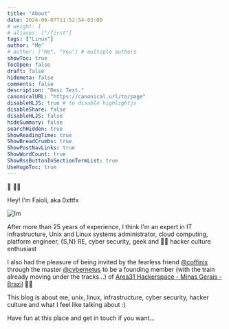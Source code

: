 ```yaml
---
title: "About"
date: 2024-06-07T11:52:54-03:00
# weight: 1
# aliases: ["/first"]
tags: ["Linux"]
author: "Me"
# author: ["Me", "You"] # multiple authors
showToc: true
TocOpen: false
draft: false
hidemeta: false
comments: false
description: "Desc Text."
canonicalURL: "https://canonical.url/to/page"
disableHLJS: true # to disable highlightjs
disableShare: false
disableHLJS: false
hideSummary: false
searchHidden: true
ShowReadingTime: true
ShowBreadCrumbs: true
ShowPostNavLinks: true
ShowWordCount: true
ShowRssButtonInSectionTermList: true
UseHugoToc: true
---
```


🖖 🏴‍☠️

Hey! I'm Faioli, aka 0xttfx 

![Im](/thiago_9.png)

After more than 25 years of experience, I think I'm an expert in IT infrastructure, Unix and Linux systems administrator, cloud computing, platform engineer, {S,N} RE, cyber security, geek and 🏴‍☠️  hacker culture enthusiast


I also had the pleasure of being invited by the fearless friend [@coffinix](https://area31.net.br/wiki/Usu%C3%A1rio:Coffnix) through the master [@cybernetus](https://cybernetus.com) to be a founding member (with the train already moving under the tracks...) of [Area31 Hackerspace - Minas Gerais - Brazil](https://area31.net.br) 🏴‍☠️


This blog is about me, unix, linux, infrastructure, cyber security, hacker culture and what I feel like talking about :)


Have fun at this place and get in touch if you want...
